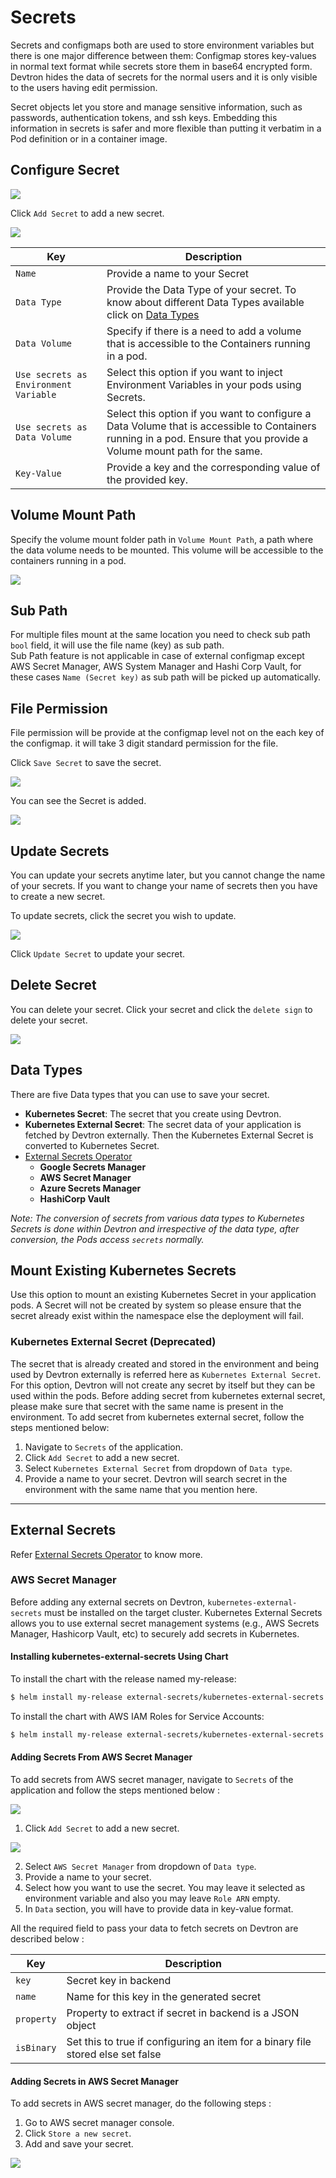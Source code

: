 # Secrets

Secrets and configmaps both are used to store environment variables but there is one major difference between them: Configmap stores key-values in normal text format while secrets store them in base64 encrypted form. Devtron hides the data of secrets for the normal users and it is only visible to the users having edit permission.

Secret objects let you store and manage sensitive information, such as passwords, authentication tokens, and ssh keys. Embedding this information in secrets is safer and more flexible than putting it verbatim in a Pod definition or in a container image.

## Configure Secret

![](https://devtron-public-asset.s3.us-east-2.amazonaws.com/images/creating-application/secrets/add-secret.jpg)

Click `Add Secret` to add a new secret.

![](https://devtron-public-asset.s3.us-east-2.amazonaws.com/images/creating-application/secrets/creating-applications-secrets-2.jpg)

| Key                                   | Description                                                                                                                                                            |
| ------------------------------------- | ---------------------------------------------------------------------------------------------------------------------------------------------------------------------- |
| `Name`                                | Provide a name to your Secret                                                                                                                                          |
| `Data Type`                           | Provide the Data Type of your secret. To know about different Data Types available click on [Data Types](./#data-types)                                                |
| `Data Volume`                         | Specify if there is a need to add a volume that is accessible to the Containers running in a pod.                                                                      |
| `Use secrets as Environment Variable` | Select this option if you want to inject Environment Variables in your pods using Secrets.                                                                             |
| `Use secrets as Data Volume`          | Select this option if you want to configure a Data Volume that is accessible to Containers running in a pod. Ensure that you provide a Volume mount path for the same. |
| `Key-Value`                           | Provide a key and the corresponding value of the provided key.                                                                                                         |

## Volume Mount Path

Specify the volume mount folder path in `Volume Mount Path`, a path where the data volume needs to be mounted. This volume will be accessible to the containers running in a pod.

![](https://devtron-public-asset.s3.us-east-2.amazonaws.com/images/creating-application/secrets/secret-volume-mount-path.jpg)

## Sub Path

For multiple files mount at the same location you need to check sub path `bool` field, it will use the file name (key) as sub path.\
Sub Path feature is not applicable in case of external configmap except\
AWS Secret Manager, AWS System Manager and Hashi Corp Vault, for these cases `Name (Secret key)` as sub path will be picked up automatically.

## File Permission

File permission will be provide at the configmap level not on the each key of the configmap. it will take 3 digit standard permission for the file.

Click `Save Secret` to save the secret.

![](https://devtron-public-asset.s3.us-east-2.amazonaws.com/images/creating-application/secrets/creating-applications-secrets-4.jpg)

You can see the Secret is added.

![](https://devtron-public-asset.s3.us-east-2.amazonaws.com/images/creating-application/secrets/creating-applications-secrets-5.gif)

## Update Secrets

You can update your secrets anytime later, but you cannot change the name of your secrets. If you want to change your name of secrets then you have to create a new secret.

To update secrets, click the secret you wish to update.

![](https://devtron-public-asset.s3.us-east-2.amazonaws.com/images/creating-application/secrets/creating-applications-secrets-6.jpg)

Click `Update Secret` to update your secret.

## Delete Secret

You can delete your secret. Click your secret and click the `delete sign` to delete your secret.

![](https://devtron-public-asset.s3.us-east-2.amazonaws.com/images/creating-application/secrets/creating-applications-secrets-7.jpg)

## Data Types

There are five Data types that you can use to save your secret.

* **Kubernetes Secret**: The secret that you create using Devtron.
* **Kubernetes External Secret**: The secret data of your application is fetched by Devtron externally. Then the Kubernetes External Secret is converted to Kubernetes Secret.
* [External Secrets Operator](eso/)
  * **Google Secrets Manager**
  * **AWS Secret Manager**
  * **Azure Secrets Manager**
  * **HashiCorp Vault**

_Note: The conversion of secrets from various data types to Kubernetes Secrets is done within Devtron and irrespective of the data type, after conversion, the Pods access `secrets` normally._

## Mount Existing Kubernetes Secrets

Use this option to mount an existing Kubernetes Secret in your application pods. A Secret will not be created by system so please ensure that the secret already exist within the namespace else the deployment will fail.

### Kubernetes External Secret (Deprecated)

The secret that is already created and stored in the environment and being used by Devtron externally is referred here as `Kubernetes External Secret`. For this option, Devtron will not create any secret by itself but they can be used within the pods. Before adding secret from kubernetes external secret, please make sure that secret with the same name is present in the environment. To add secret from kubernetes external secret, follow the steps mentioned below:

1. Navigate to `Secrets` of the application.
2. Click `Add Secret` to add a new secret.
3. Select `Kubernetes External Secret` from dropdown of `Data type`.
4. Provide a name to your secret. Devtron will search secret in the environment with the same name that you mention here.

***

## External Secrets

Refer [External Secrets Operator](eso/) to know more.

### AWS Secret Manager

Before adding any external secrets on Devtron, `kubernetes-external-secrets` must be installed on the target cluster. Kubernetes External Secrets allows you to use external secret management systems (e.g., AWS Secrets Manager, Hashicorp Vault, etc) to securely add secrets in Kubernetes.

#### Installing kubernetes-external-secrets Using Chart

To install the chart with the release named my-release:

```bash
$ helm install my-release external-secrets/kubernetes-external-secrets
```

To install the chart with AWS IAM Roles for Service Accounts:

```bash
$ helm install my-release external-secrets/kubernetes-external-secrets --set securityContext.fsGroup=65534 --set serviceAccount.annotations."eks\.amazonaws\.com/role-arn"='arn:aws:iam::111111111111:role/ROLENAME'
```

#### Adding Secrets From AWS Secret Manager

To add secrets from AWS secret manager, navigate to `Secrets` of the application and follow the steps mentioned below :

![](https://devtron-public-asset.s3.us-east-2.amazonaws.com/images/creating-application/secrets/creating-applications-secrets-8.jpg)

1. Click `Add Secret` to add a new secret.

![](https://devtron-public-asset.s3.us-east-2.amazonaws.com/images/creating-application/secrets/aws-secret.jpg)

2. Select `AWS Secret Manager` from dropdown of `Data type`.
3. Provide a name to your secret.
4. Select how you want to use the secret. You may leave it selected as environment variable and also you may leave `Role ARN` empty.
5. In `Data` section, you will have to provide data in key-value format.

All the required field to pass your data to fetch secrets on Devtron are described below :

| Key        | Description                                                                     |
| ---------- | ------------------------------------------------------------------------------- |
| `key`      | Secret key in backend                                                           |
| `name`     | Name for this key in the generated secret                                       |
| `property` | Property to extract if secret in backend is a JSON object                       |
| `isBinary` | Set this to true if configuring an item for a binary file stored else set false |

#### Adding Secrets in AWS Secret Manager

To add secrets in AWS secret manager, do the following steps :

1. Go to AWS secret manager console.
2. Click `Store a new secret`.
3. Add and save your secret.

![](https://devtron-public-asset.s3.us-east-2.amazonaws.com/images/creating-application/secrets/creating-applications-secrets-10.jpg)
